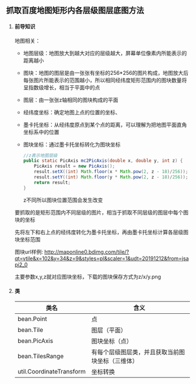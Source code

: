 ## 抓取百度地图矩形内各层级图层底图方法

1. #### 前导知识

   地图相关：

   - 地图层级：地图放大到越大对应的层级越大，屏幕单位像素内所能表示的距离越小

   - 图块：地图的图层是由一张张有坐标的256*256的图片构成，地图放大后每张图片所能表示的范围越小，所以相同经纬度矩形范围内的图块数量将呈指数级增长，相当于平面中的点

   - 图层：由一张张z轴相同的图块构成的平面

   - 经纬度坐标：确定地图上点的位置的坐标、

   - 墨卡托坐标：从经纬度原点到某个点的距离，可以理解为把地图平面直角坐标系中的位置

   - 图块坐标：通过墨卡托坐标转化为图块坐标

     ```java
     //z表示地图层级
     public static PicAxis mc2PicAxis(double x, double y, int z) {
         PicAxis result = new PicAxis();
         result.setX((int) Math.floor(x * Math.pow(2, z - 18)/256));
         result.setY((int) Math.floor(y * Math.pow(2, z - 18)/256));
         return result;
     }
     ```

     z不同所以图块位置范围会发生改变

   

   要抓取的是矩形范围内不同层级的图片，相当于抓取不同层级的图层中每个图块的坐标

   先将左下和右上点的经纬度转化为墨卡托坐标，再由墨卡托坐标计算各层级图块坐标范围

   图块url样例: http://maponline0.bdimg.com/tile/?qt=vtile&x=102&y=34&z=9&styles=pl&scaler=1&udt=20191212&from=jsapi2_0

   主要参数x,y,z就对应图块坐标，下载的图块保存方式为z/x/y.png

2. #### 类

   | 类名                     | 含义                                             |
   | ------------------------ | ------------------------------------------------ |
   | bean.Point               | 点                                               |
   | bean.Tile                | 图层（平面）                                     |
   | bean.PicAxis             | 图块坐标（点）                                   |
   | bean.TilesRange          | 有每个层级图层类，并且获取当前图块坐标（三维体） |
   | util.CoordinateTransform | 坐标转换                                         |

   